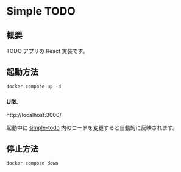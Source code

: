 # Simple TODO

## 概要

TODO アプリの React 実装です。

## 起動方法

```
docker compose up -d
```

### URL

http://localhost:3000/ 

起動中に [simple-todo](./simple-todo/) 内のコードを変更すると自動的に反映されます。


## 停止方法

```
docker compose down
```